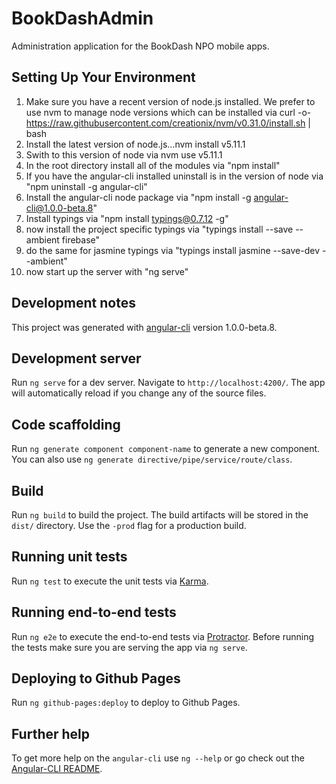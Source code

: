 # BookDashAdmin

Administration application for the BookDash NPO mobile apps.

## Setting Up Your Environment

1.  Make sure you have a recent version of node.js installed.  We prefer to use nvm to manage node versions which can be installed via curl -o- https://raw.githubusercontent.com/creationix/nvm/v0.31.0/install.sh | bash
2.  Install the latest version of node.js...nvm install v5.11.1
3.  Swith to this version of node via nvm use v5.11.1
4.  In the root directory install all of the modules via "npm install"
5.  If you have the angular-cli installed uninstall is in the version of node via "npm uninstall -g angular-cli" 
6.  Install the angular-cli node package via "npm install -g angular-cli@1.0.0-beta.8"
7.  Install typings via "npm install typings@0.7.12 -g"
8.  now install the project specific typings via "typings install --save --ambient firebase"
9.  do the same for jasmine typings via "typings install jasmine --save-dev --ambient"
10.  now start up the server with "ng serve"


## Development notes

This project was generated with [angular-cli](https://github.com/angular/angular-cli) version 1.0.0-beta.8.

## Development server
Run `ng serve` for a dev server. Navigate to `http://localhost:4200/`. The app will automatically reload if you change any of the source files.

## Code scaffolding

Run `ng generate component component-name` to generate a new component. You can also use `ng generate directive/pipe/service/route/class`.

## Build

Run `ng build` to build the project. The build artifacts will be stored in the `dist/` directory. Use the `-prod` flag for a production build.

## Running unit tests

Run `ng test` to execute the unit tests via [Karma](https://karma-runner.github.io).

## Running end-to-end tests

Run `ng e2e` to execute the end-to-end tests via [Protractor](http://www.protractortest.org/). 
Before running the tests make sure you are serving the app via `ng serve`.

## Deploying to Github Pages

Run `ng github-pages:deploy` to deploy to Github Pages.

## Further help

To get more help on the `angular-cli` use `ng --help` or go check out the [Angular-CLI README](https://github.com/angular/angular-cli/blob/master/README.md).
